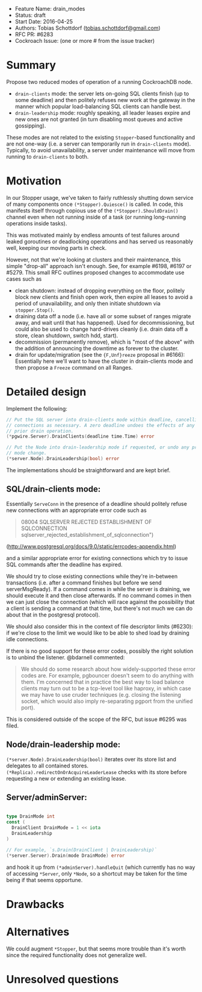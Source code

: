 - Feature Name: drain_modes
- Status: draft
- Start Date: 2016-04-25
- Authors: Tobias Schottdorf (tobias.schottdorf@gmail.com)
- RFC PR: #6283
- Cockroach Issue: (one or more # from the issue tracker)


# Summary

Propose two reduced modes of operation of a running CockroachDB node.

* `drain-clients` mode: the server lets on-going SQL clients finish (up to some
  deadline) and then politely refuses new work at the gateway in the manner
  which popular load-balancing SQL clients can handle best.
* `drain-leadership` mode: roughly speaking, all leader leases expire and new
  ones are not granted (in turn disabling most queues and active gossipping).

These modes are not related to the existing `Stopper`-based functionality and
are not one-way (i.e. a server can temporarily run in `drain-clients` mode).
Typically, to avoid unavailability, a server under maintenance will move from
running to `drain-clients` to both.

# Motivation

In our Stopper usage, we've taken to fairly ruthlessly shutting down service of
many components once `(*Stopper).Quiesce()` is called. In code, this manifests
itself through copious use of the `(*Stopper).ShouldDrain()` channel even when
not running inside of a task (or running long-running operations inside tasks).

This was motivated mainly by endless amounts of test failures around leaked
goroutines or deadlocking operations and has served us reasonably well, keeping
our moving parts in check.

However, not that we're looking at clusters and their maintenance, this simple
"drop-all" approach isn't enough. See, for example #6198, #6197 or #5279. This
small RFC outlines proposed changes to accommodate use cases such as

* clean shutdown: instead of dropping everything on the floor, politely block
  new clients and finish open work, then expire all leases to avoid a period
  of unavailability, and only then initiate shutdown via `stopper.Stop()`.
* draining data off a node (i.e. have all or some subset of ranges migrate
  away, and wait until that has happened).
  Used for decommissioning, but could also be used to change hard-drives
  cleanly (i.e. drain data off a store, clean shutdown, switch hdd, start).
* decommission (permanently remove), which is "most of the above" with the
  addition of announcing the downtime as forever to the cluster.
* drain for update/migration (see the `{F,Unf}reeze` proposal in #6166):
  Essentially here we'll want to have the cluster in drain-clients mode and then
  propose a `Freeze` command on all Ranges.


# Detailed design

Implement the following:

```go
// Put the SQL server into drain-clients mode within deadline, cancelling
// connections as necessary. A zero deadline undoes the effects of any
// prior drain operation.
(*pgwire.Server).DrainClients(deadline time.Time) error

// Put the Node into drain-leadership mode if requested, or undo any previous
// mode change.
(*server.Node).DrainLeadership(bool) error
```

The implementations should be straightforward and are kept brief.

## SQL/drain-clients mode:

Essentially `ServeConn` in the presence of a deadline should politely refuse
new connections with an appropriate error code such as

> 08004  SQLSERVER REJECTED ESTABLISHMENT OF SQLCONNECTION
> sqlserver_rejected_establishment_of_sqlconnection")

(http://www.postgresql.org/docs/9.0/static/errcodes-appendix.html)

and a similar appropriate error for existing connections which try to issue
SQL commands after the deadline has expired.

We should try to close existing connections while they're in-between
transactions (i.e. after a command finishes but before we send serverMsgReady).
If a command comes in while the server is draining, we should execute it and
then close afterwards. If no command comes in then we can just close the
connection (which will race against the possibility that a client is sending a
command at that time, but there's not much we can do about that in the
postgresql protocol).

We should also consider this in the context of file descriptor limits (#6230):
if we're close to the limit we would like to be able to shed load by draining
idle connections.

If there is no good support for these error codes, possibly the right solution
is to unbind the listener. @bdarnell commented:

> We should do some research about how widely-supported these error codes are.
For example, pgbouncer doesn't seem to do anything with them. I'm concerned
that in practice the best way to load balance clients may turn out to be a
tcp-level tool like haproxy, in which case we may have to use cruder techniques
(e.g. closing the listening socket, which would also imply re-separating pgport
from the unified port).

This is considered outside of the scope of the RFC, but issue #6295 was filed.

## Node/drain-leadership mode:

`(*server.Node).DrainLeadership(bool)` iterates over its store list and delegates
to all contained stores. `(*Replica).redirectOnOrAcquireLeaderLease` checks
with its store before requesting a new or extending an existing lease.

## Server/adminServer:

```go

type DrainMode int
const (
  DrainClient DrainMode = 1 << iota
  DrainLeadership
)

// For example, `s.Drain(DrainClient | DrainLeadership)`
(*server.Server).Drain(mode DrainMode) error
```

and hook it up from `(*adminServer).handleQuit` (which currently has no way of
accessing `*Server`, only `*Node`, so a shortcut may be taken for the time
being if that seems opportune.

# Drawbacks

# Alternatives

We could augment `*Stopper`, but that seems more trouble than it's worth since
the required functionality does not generalize well.

# Unresolved questions
